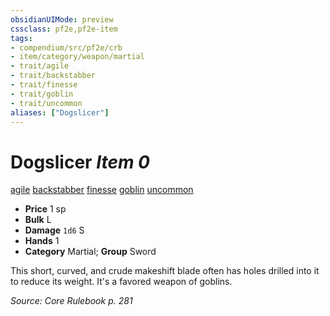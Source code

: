 ```yaml
---
obsidianUIMode: preview
cssclass: pf2e,pf2e-item
tags:
- compendium/src/pf2e/crb
- item/category/weapon/martial
- trait/agile
- trait/backstabber
- trait/finesse
- trait/goblin
- trait/uncommon
aliases: ["Dogslicer"]
---
```

# Dogslicer *Item 0*  
[agile](/rules/traits/agile.md)  [backstabber](/rules/traits/backstabber.md)  [finesse](/rules/traits/finesse.md)  [goblin](/rules/traits/goblin.md)  [uncommon](/rules/traits/uncommon.md)  

- **Price** 1 sp
- **Bulk** L
- **Damage** `1d6` S
- **Hands** 1
- **Category** Martial; **Group** Sword 

This short, curved, and crude makeshift blade often has holes drilled into it to reduce its weight. It's a favored weapon of goblins.

*Source: Core Rulebook p. 281*
